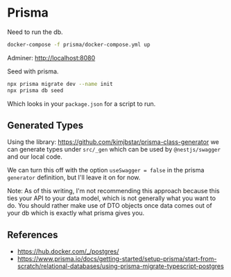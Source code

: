 # Prisma

Need to run the db.

```sh
docker-compose -f prisma/docker-compose.yml up
```

Adminer: <http://localhost:8080>

Seed with prisma.

```sh
npx prisma migrate dev --name init
npx prisma db seed
```

Which looks in your `package.json` for a script to run.

## Generated Types

Using the library: <https://github.com/kimjbstar/prisma-class-generator> we can generate types under `src/_gen` which can be used by `@nestjs/swagger` and our local code.

We can turn this off with the option `useSwagger = false` in the prisma `generator` definition, but I'll leave it on for now.

Note: As of this writing, I'm not recommending this approach because this ties your API to your data model, which is not generally what you want to do. You should rather make use of DTO objects once data comes out of your db which is exactly what prisma gives you.

## References

- <https://hub.docker.com/_/postgres/>
- <https://www.prisma.io/docs/getting-started/setup-prisma/start-from-scratch/relational-databases/using-prisma-migrate-typescript-postgres>
